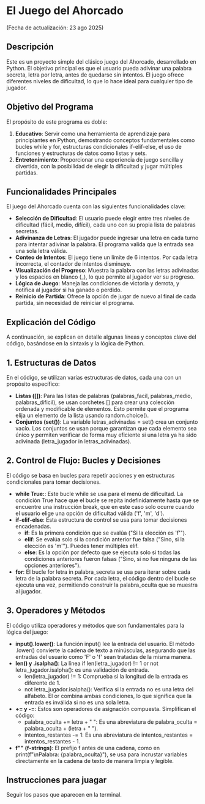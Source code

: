 # El Juego del Ahorcado 
(Fecha de actualización: 23 ago 2025)
## Descripción
Este es un proyecto simple del clásico juego del Ahorcado, desarrollado en Python. El objetivo principal es que el usuario pueda adivinar una palabra secreta, letra por letra, antes de quedarse sin intentos. El juego ofrece diferentes niveles de dificultad, lo que lo hace ideal para cualquier tipo de jugador.

## Objetivo del Programa
El propósito de este programa es doble:
1.	**Educativo**: Servir como una herramienta de aprendizaje para principiantes en Python, demostrando conceptos fundamentales como bucles while y for, estructuras condicionales if-elif-else, el uso de funciones y estructuras de datos como listas y sets.
2.	**Entretenimiento**: Proporcionar una experiencia de juego sencilla y divertida, con la posibilidad de elegir la dificultad y jugar múltiples partidas.

## Funcionalidades Principales
El juego del Ahorcado cuenta con las siguientes funcionalidades clave:
- **Selección de Dificultad**: El usuario puede elegir entre tres niveles de dificultad (fácil, medio, difícil), cada uno con su propia lista de palabras secretas.
- **Adivinanza de Letras**: El jugador puede ingresar una letra en cada turno para intentar adivinar la palabra. El programa valida que la entrada sea una sola letra válida.
- **Conteo de Intentos**: El juego tiene un límite de 6 intentos. Por cada letra incorrecta, el contador de intentos disminuye.
- **Visualización del Progreso**: Muestra la palabra con las letras adivinadas y los espacios en blanco (_), lo que permite al jugador ver su progreso.
- **Lógica de Juego**: Maneja las condiciones de victoria y derrota, y notifica al jugador si ha ganado o perdido.
- **Reinicio de Partida**: Ofrece la opción de jugar de nuevo al final de cada partida, sin necesidad de reiniciar el programa.

## Explicación del Código 
A continuación, se explican en detalle algunas líneas y conceptos clave del código, basándose en la sintaxis y la lógica de Python.

## 1. Estructuras de Datos
En el código, se utilizan varias estructuras de datos, cada una con un propósito específico:
- **Listas ([])**: Para las listas de palabras (palabras_facil, palabras_medio, palabras_dificil), se usan corchetes [] para crear una colección ordenada y modificable de elementos. Esto permite que el programa elija un elemento de la lista usando random.choice().
- **Conjuntos (set())**: La variable letras_adivinadas = set() crea un conjunto vacío. Los conjuntos se usan porque garantizan que cada elemento sea único y permiten verificar de forma muy eficiente si una letra ya ha sido adivinada (letra_jugador in letras_adivinadas).

## 2. Control de Flujo: Bucles y Decisiones
El código se basa en bucles para repetir acciones y en estructuras condicionales para tomar decisiones.
- **while True:**: Este bucle while se usa para el menú de dificultad. La condición True hace que el bucle se repita indefinidamente hasta que se encuentre una instrucción break, que en este caso solo ocurre cuando el usuario elige una opción de dificultad válida ('f', 'm', 'd').
- **if-elif-else**: Esta estructura de control se usa para tomar decisiones encadenadas.
  - **if**: Es la primera condición que se evalúa ("Si la elección es 'f'").
  - **elif**: Se evalúa solo si la condición anterior fue falsa ("Sino, si la elección es 'm'"). Puedes tener múltiples elif.
  - **else**: Es la opción por defecto que se ejecuta solo si todas las condiciones anteriores fueron falsas ("Sino, si no fue ninguna de las opciones anteriores").
- **for**: El bucle for letra in palabra_secreta se usa para iterar sobre cada letra de la palabra secreta. Por cada letra, el código dentro del bucle se ejecuta una vez, permitiendo construir la palabra_oculta que se muestra al jugador.

## 3. Operadores y Métodos
El código utiliza operadores y métodos que son fundamentales para la lógica del juego:
- **input().lower()**: La función input() lee la entrada del usuario. El método .lower() convierte la cadena de texto a minúsculas, asegurando que las entradas del usuario como 'F' o 'f' sean tratadas de la misma manera.
- **len() y .isalpha()**: La línea if len(letra_jugador) != 1 or not letra_jugador.isalpha(): es una validación de entrada.
  - len(letra_jugador) != 1: Comprueba si la longitud de la entrada es diferente de 1.
  - not letra_jugador.isalpha(): Verifica si la entrada no es una letra del alfabeto. El or combina ambas condiciones, lo que significa que la entrada es inválida si no es una sola letra.
- **+= y -=**: Estos son operadores de asignación compuesta. Simplifican el código:
  - palabra_oculta += letra + " ": Es una abreviatura de palabra_oculta = palabra_oculta + (letra + " ").
  - intentos_restantes -= 1: Es una abreviatura de intentos_restantes = intentos_restantes - 1.
- **f"" (f-strings)**: El prefijo f antes de una cadena, como en print(f"\nPalabra: {palabra_oculta}"), se usa para incrustar variables directamente en la cadena de texto de manera limpia y legible.

## Instrucciones para juagar
Seguir los pasos que aparecen en la terminal.
